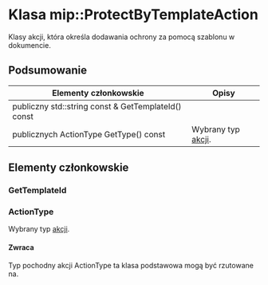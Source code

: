 # <a name="class-mipprotectbytemplateaction"></a>Klasa mip::ProtectByTemplateAction 
Klasy akcji, która określa dodawania ochrony za pomocą szablonu w dokumencie.
  
## <a name="summary"></a>Podsumowanie
 Elementy członkowskie                        | Opisy                                
--------------------------------|---------------------------------------------
publiczny std::string const & GetTemplateId() const  |  
publicznych ActionType GetType() const  |  Wybrany typ [akcji](#classmip_1_1_action).
  
## <a name="members"></a>Elementy członkowskie
  
### <a name="gettemplateid"></a>GetTemplateId
  
### <a name="actiontype"></a>ActionType
Wybrany typ [akcji](#classmip_1_1_action).
  
#### <a name="returns"></a>Zwraca
Typ pochodny akcji ActionType ta klasa podstawowa mogą być rzutowane na.